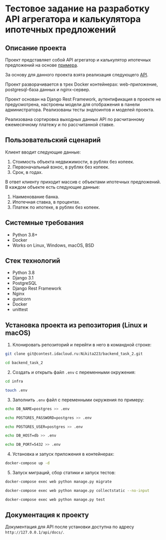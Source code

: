 Тестовое задание на разработку API агрегатора и калькулятора ипотечных предложений
=====

Описание проекта
----------
Проект представляет собой API агрегатор и калькулятор ипотечных предложений на основе [примера](https://www.sravni.ru/ipoteka/?mortgagePurpose=1&creditAmount=11849421&initialAmount=1500000&mortgageTerm=120).

За основу для данного проекта взята реализация следующего [API](https://documenter.getpostman.com/view/6802079/UVeAvonG).

Проект разворачивается в трех Docker контейнерах: web-приложение, postgresql-база данных и nginx-сервер. 

Проект основан на Django Rest Framework, аутентификация в проекте не предусмотрена, настроены модели для отображения в панели администратора. Реализованы тесты эндпоинтов и моделей проекта.

Реализована сортировка выходных данных API по расчитанному ежемесячному платежу и по рассчитанной ставке.

Пользовательский сценарий
----------
Клиент вводит следующие данные:
1. Стоимость объекта недвижимости, в рублях без копеек.
2. Первоначальный взнос, в рублях без копеек.
3. Срок, в годах.

В ответ клиенту приходит массив с объектами ипотечных предложений. В каждом объекте есть следующие данные:
1. Наименование банка.
2. Ипотечная ставка, в процентах.
3. Платеж по ипотеке, в рублях без копеек.

Системные требования
----------
* Python 3.8+
* Docker
* Works on Linux, Windows, macOS, BSD

Стек технологий
----------
* Python 3.8
* Django 3.1
* PostgreSQL
* Django Rest Framework
* Nginx
* gunicorn
* Docker
* unittest

Установка проекта из репозитория (Linux и macOS)
----------
1. Клонировать репозиторий и перейти в него в командной строке:
```bash
git clone git@contest.idacloud.ru:Nikita223/backend_task_2.git

cd backend_task_2
```

2. Cоздать и открыть файл ```.env``` с переменными окружения:
```bash 
cd infra

touch .env
```

3. Заполнить ```.env``` файл с переменными окружения по примеру:
```bash 
echo DB_NAME=postgres >> .env

echo POSTGRES_PASSWORD=postgres >> .env

echo POSTGRES_USER=postgres >> .env

echo DB_HOST=db >> .env

echo DB_PORT=5432 >> .env
```

4. Установка и запуск приложения в контейнерах:
```bash 
docker-compose up -d
```

5. Запуск миграций, сбор статики и запуск тестов:
```bash 
docker-compose exec web python manage.py migrate

docker-compose exec web python manage.py collectstatic --no-input 

docker-compose exec web python manage.py test 
```

Документация к проекту
----------
Документация для API после установки доступна по адресу ```http://127.0.0.1/api/docs/```.

